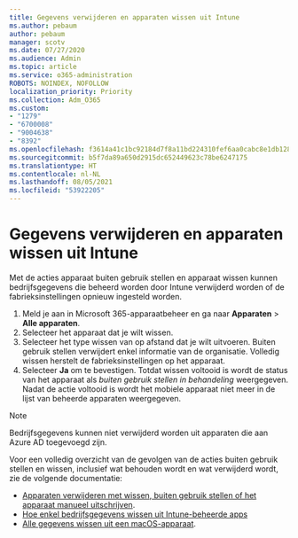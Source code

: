```yaml
---
title: Gegevens verwijderen en apparaten wissen uit Intune
ms.author: pebaum
author: pebaum
manager: scotv
ms.date: 07/27/2020
ms.audience: Admin
ms.topic: article
ms.service: o365-administration
ROBOTS: NOINDEX, NOFOLLOW
localization_priority: Priority
ms.collection: Adm_O365
ms.custom:
- "1279"
- "6700008"
- "9004638"
- "8392"
ms.openlocfilehash: f3614a41c1bc92184d7f8a11bd224310fef6aa0cabc8e1db1288bde01ca1cb5a
ms.sourcegitcommit: b5f7da89a650d2915dc652449623c78be6247175
ms.translationtype: HT
ms.contentlocale: nl-NL
ms.lasthandoff: 08/05/2021
ms.locfileid: "53922205"
---
```

# <a name="removing-data-and-wiping-devices-from-intune"></a>Gegevens verwijderen en apparaten wissen uit Intune

Met de acties apparaat buiten gebruik stellen en apparaat wissen kunnen bedrijfsgegevens die beheerd worden door Intune verwijderd worden of de fabrieksinstellingen opnieuw ingesteld worden.

1. Meld je aan in Microsoft 365-apparaatbeheer en ga naar **Apparaten** > **Alle apparaten**.
2. Selecteer het apparaat dat je wilt wissen.
3. Selecteer het type wissen van op afstand dat je wilt uitvoeren. Buiten gebruik stellen verwijdert enkel informatie van de organisatie. Volledig wissen herstelt de fabrieksinstellingen op het apparaat. 
4. Selecteer **Ja** om te bevestigen. Totdat wissen voltooid is wordt de status van het apparaat als *buiten gebruik stellen in behandeling* weergegeven.
    Nadat de actie voltooid is wordt het mobiele apparaat niet meer in de lijst van beheerde apparaten weergegeven.

> [!NOTE]
> Bedrijfsgegevens kunnen niet verwijderd worden uit apparaten die aan Azure AD toegevoegd zijn. 

Voor een volledig overzicht van de gevolgen van de acties buiten gebruik stellen en wissen, inclusief wat behouden wordt en wat verwijderd wordt, zie de volgende documentatie:

- [Apparaten verwijderen met wissen, buiten gebruik stellen of het apparaat manueel uitschrijven](https://docs.microsoft.com/mem/intune/remote-actions/devices-wipe).
- [Hoe enkel bedrijfsgegevens wissen uit Intune-beheerde apps](https://docs.microsoft.com/mem/intune/apps/apps-selective-wipe)
- [Alle gegevens wissen uit een macOS-apparaat](https://docs.microsoft.com/mem/intune/remote-actions/device-erase).